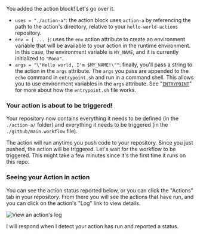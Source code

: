 You added the action block! Let's go over it.

- `uses = "./action-a"`: the action block uses `action-a` by referencing the path to the action's directory, relative to your `hello-world-actions` repository.
- `env = { ... }`: uses the `env` action attribute to create an environment variable that will be available to your action in the runtime environment. In this case, the environment variable is `MY_NAME`, and it is currently initialized to `"Mona"`.
-  `args = "\"Hello world, I'm $MY_NAME!\""`: finally, you'll pass a string to the action in the `args` attribute. The `args` you pass are appended to the `echo` command in `entrypoint.sh` and run in a command shell. This allows you to use environment variables in the `args` attribute. See "[`ENTRYPOINT`](https://developer.github.com/actions/creating-github-actions/creating-a-docker-container/#entrypoint)" for more about how the `entrypoint.sh` file works.

### Your action is about to be triggered!

Your repository now contains everything it needs to be defined (in the `./action-a/` folder) and everything it needs to be triggered (in the `./github/main.workflow` file).

The action will run anytime you push code to your repository. Since you just pushed, the action will be triggered. Let's wait for the workflow to be triggered. This might take a few minutes since it's the first time it runs on this repo. 

### Seeing your Action in action

You can see the action status reported below, or you can click the "Actions" tab in your repository. From there you will see the actions that have run, and you can click on the action's "Log" link to view details.

![View an action's log](https://developer.github.com/assets/images/actions-view-log.png)

I will respond when I detect your action has run and reported a status. 